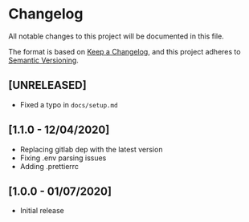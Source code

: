# Changelog

All notable changes to this project will be documented in this file.

The format is based on [Keep a Changelog](https://keepachangelog.com/en/1.0.0/),
and this project adheres to
[Semantic Versioning](https://semver.org/spec/v2.0.0.html).

## [UNRELEASED]

- Fixed a typo in `docs/setup.md`

## [1.1.0 - 12/04/2020]

- Replacing gitlab dep with the latest version
- Fixing .env parsing issues
- Adding .prettierrc

## [1.0.0 - 01/07/2020]

- Initial release
